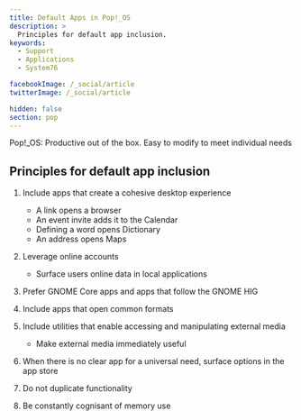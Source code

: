 ```yaml
---
title: Default Apps in Pop!_OS
description: >
  Principles for default app inclusion.
keywords:
  - Support
  - Applications
  - System76

facebookImage: /_social/article
twitterImage: /_social/article

hidden: false
section: pop
---
```


Pop!\_OS: Productive out of the box. Easy to modify to meet individual needs

## Principles for default app inclusion

1. Include apps that create a cohesive desktop experience

   * A link opens a browser
   * An event invite adds it to the Calendar
   * Defining a word opens Dictionary
   * An address opens Maps

2. Leverage online accounts

   * Surface users online data in local applications

3. Prefer GNOME Core apps and apps that follow the GNOME HIG

4. Include apps that open common formats

5. Include utilities that enable accessing and manipulating external media

   * Make external media immediately useful

6. When there is no clear app for a universal need, surface options in the app store

7. Do not duplicate functionality

8. Be constantly cognisant of memory use
